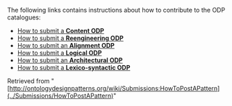 The following links contains instructions about how to contribute to the ODP catalogues:



* [How to submit a __Content ODP__](../Submissions/ProposeCP "Submissions:ProposeCP")
* [How to submit a __Reengineering ODP__](../Submissions/ProposeRP "Submissions:ProposeRP")
* [How to submit an __Alignment ODP__](../Submissions/ProposeALP "Submissions:ProposeALP")
* [How to submit a __Logical ODP__](../Submissions/ProposeLP "Submissions:ProposeLP")
* [How to submit an __Architectural ODP__](../Submissions/ProposeARP "Submissions:ProposeARP")
* [How to submit a __Lexico-syntactic ODP__](../Submissions/ProposeLSP "Submissions:ProposeLSP")




Retrieved from "[http://ontologydesignpatterns.org/wiki/Submissions:HowToPostAPattern](../Submissions/HowToPostAPattern)"
